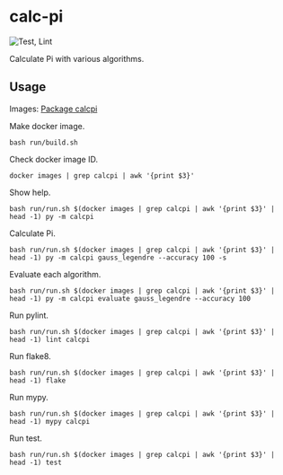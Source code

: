 # calc-pi

![Test, Lint](https://github.com/gnkm/calc-pi/actions/workflows/ci.yml/badge.svg)

Calculate Pi with various algorithms.

## Usage

Images: [Package calcpi](https://github.com/users/gnkm/packages/container/package/calcpi)

Make docker image.

```
bash run/build.sh
```

Check docker image ID.

```
docker images | grep calcpi | awk '{print $3}'
```

Show help.

```
bash run/run.sh $(docker images | grep calcpi | awk '{print $3}' | head -1) py -m calcpi
```

Calculate Pi.

```
bash run/run.sh $(docker images | grep calcpi | awk '{print $3}' | head -1) py -m calcpi gauss_legendre --accuracy 100 -s
```

Evaluate each algorithm.

```
bash run/run.sh $(docker images | grep calcpi | awk '{print $3}' | head -1) py -m calcpi evaluate gauss_legendre --accuracy 100
```

Run pylint.

```
bash run/run.sh $(docker images | grep calcpi | awk '{print $3}' | head -1) lint calcpi
```

Run flake8.

```
bash run/run.sh $(docker images | grep calcpi | awk '{print $3}' | head -1) flake
```

Run mypy.

```
bash run/run.sh $(docker images | grep calcpi | awk '{print $3}' | head -1) mypy calcpi
```

Run test.

```
bash run/run.sh $(docker images | grep calcpi | awk '{print $3}' | head -1) test
```

